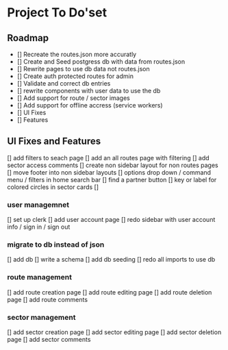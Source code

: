 # Project To Do'set

## Roadmap

- [] Recreate the routes.json more accuratly
- [] Create and Seed postgress db with data from routes.json
- [] Rewrite pages to use db data not routes.json
- [] Create auth protected routes for admin
- [] Validate and correct db entries
- [] rewrite components with user data to use the db
- [] Add support for route / sector images
- [] Add support for offline accress (service workers)
- [] UI Fixes
- [] Features

## UI Fixes and Features

[] add filters to seach page
[] add an all routes page with filtering
[] add sector access comments
[] create non sidebar layout for non routes pages
[] move footer into non sidebar layouts
[] options drop down / command menu / filters in home search bar
[] find a partner button
[] key or label for colored circles in sector cards
[]

### user managemnet

[] set up clerk
[] add user account page
[] redo sidebar with user account info / sign in / sign out

### migrate to db instead of json

[] add db
[] write a schema
[] add db seeding
[] redo all imports to use db

### route management

[] add route creation page
[] add route editing page
[] add route deletion page
[] add route comments

### sector management

[] add sector creation page
[] add sector editing page
[] add sector deletion page
[] add sector comments
